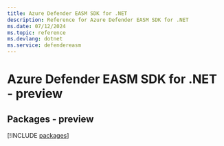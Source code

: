 ```yaml
---
title: Azure Defender EASM SDK for .NET
description: Reference for Azure Defender EASM SDK for .NET
ms.date: 07/12/2024
ms.topic: reference
ms.devlang: dotnet
ms.service: defendereasm
---
```

# Azure Defender EASM SDK for .NET - preview
## Packages - preview
[!INCLUDE [packages](defender-easm-index.md)]